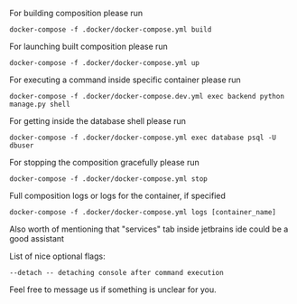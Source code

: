 For building composition please run
```shell
docker-compose -f .docker/docker-compose.yml build
```
For launching built composition please run
```
docker-compose -f .docker/docker-compose.yml up
```
For executing a command inside specific container please run
```
docker-compose -f .docker/docker-compose.dev.yml exec backend python manage.py shell
```
For getting inside the database shell please run
```
docker-compose -f .docker/docker-compose.yml exec database psql -U dbuser
```
For stopping the composition gracefully please run
```
docker-compose -f .docker/docker-compose.yml stop
```

Full composition logs or logs for the container, if specified
```shell
docker-compose -f .docker/docker-compose.yml logs [container_name]
```
Also worth of mentioning that "services" tab inside jetbrains ide could be a good assistant

List of nice optional flags:
```
--detach -- detaching console after command execution
```


Feel free to message us if something is unclear for you.
